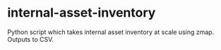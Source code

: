 # internal-asset-inventory
Python script which takes internal asset inventory at scale using zmap.  Outputs to CSV.

